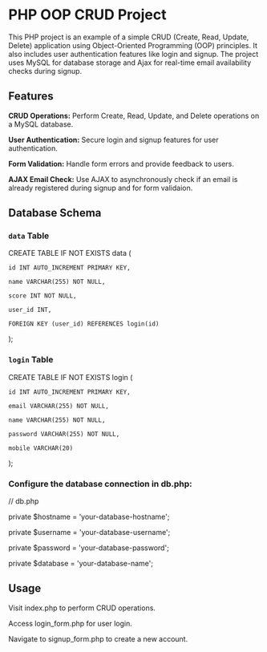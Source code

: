 # PHP OOP CRUD Project

This PHP project is an example of a simple CRUD (Create, Read, Update, Delete) application using Object-Oriented Programming (OOP) principles. It also includes user authentication features like login and signup. The project uses MySQL for database storage and Ajax for real-time email availability checks during signup.


## Features

**CRUD Operations:** Perform Create, Read, Update, and Delete operations on a MySQL database.

**User Authentication:** Secure login and signup features for user authentication.

**Form Validation:** Handle form errors and provide feedback to users.

**AJAX Email Check:** Use AJAX to asynchronously check if an email is already registered during signup and for form validaion.



## Database Schema

### `data` Table

CREATE TABLE IF NOT EXISTS data (

    id INT AUTO_INCREMENT PRIMARY KEY,
    
    name VARCHAR(255) NOT NULL,
    
    score INT NOT NULL,

    user_id INT,
    
    FOREIGN KEY (user_id) REFERENCES login(id)
);


### `login` Table

CREATE TABLE IF NOT EXISTS login (

    id INT AUTO_INCREMENT PRIMARY KEY,
    
    email VARCHAR(255) NOT NULL,
    
    name VARCHAR(255) NOT NULL,
    
    password VARCHAR(255) NOT NULL,
    
    mobile VARCHAR(20)
);


### Configure the database connection in db.php:

// db.php

private $hostname = 'your-database-hostname';

private $username = 'your-database-username';

private $password = 'your-database-password';

private $database = 'your-database-name';



## Usage

Visit index.php to perform CRUD operations.

Access login_form.php for user login.

Navigate to signup_form.php to create a new account.

